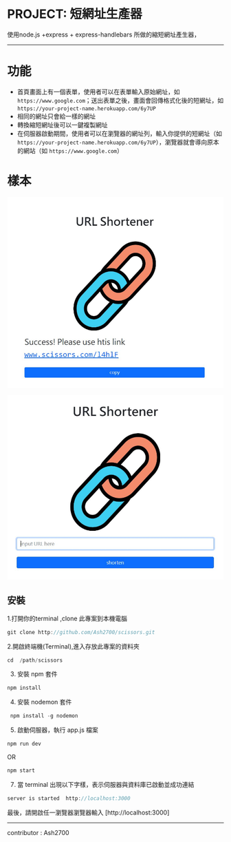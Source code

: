 # PROJECT: 短網址生產器
使用node.js +express + express-handlebars 所做的縮短網址產生器，
____
# 功能 

* 首頁畫面上有一個表單，使用者可以在表單輸入原始網址，如 `https://www.google.com`；送出表單之後，畫面會回傳格式化後的短網址，如 `https://your-project-name.herokuapp.com/6y7UP`
* 相同的網址只會給一樣的網址
* 轉換縮短網址後可以一鍵複製網址
* 在伺服器啟動期間，使用者可以在瀏覽器的網址列，輸入你提供的短網址（如 `https://your-project-name.herokuapp.com/6y7UP`），瀏覽器就會導向原本的網站（如 `https://www.google.com`）

# 樣本

![](/public/image/shortener.JPG)

![](/public/image/shortener2.JPG)


## 安裝

1.打開你的terminal ,clone 此專案到本機電腦
```jsx
git clone http://github.com/Ash2700/scissors.git 
```
    

2.開啟終端機(Terminal),進入存放此專案的資料夾

```jsx
cd  /path/scissors  
```

3. 安裝 npm 套件

```jsx
npm install 
```

4. 安裝 nodemon 套件

```jsx
 npm install -g nodemon 
```

5. 啟動伺服器，執行 app.js 檔案

```jsx
npm run dev
```
OR
```jsx
npm start
```

7. 當 terminal 出現以下字樣，表示伺服器與資料庫已啟動並成功連結
   
```jsx
server is started  http://localhost:3000
```
最後，請開啟任一瀏覽器瀏覽器輸入 [http://localhost:3000]
___
contributor : Ash2700

